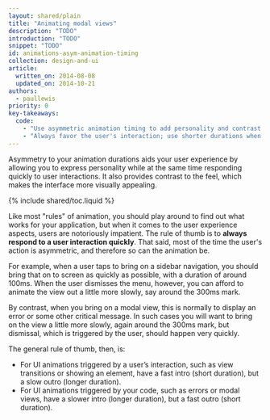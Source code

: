 ```yaml
---
layout: shared/plain
title: "Animating modal views"
description: "TODO"
introduction: "TODO"
snippet: "TODO"
id: animations-asym-animation-timing
collection: design-and-ui
article:
  written_on: 2014-08-08
  updated_on: 2014-10-21
authors:
  - paullewis
priority: 0
key-takeaways:
  code:
    - "Use asymmetric animation timing to add personality and contrast to your work."
    - "Always favor the user's interaction; use shorter durations when responding to taps or clicks, and reserve slower durations for times where you aren't."
---
```


<p class="intro">
  Asymmetry to your animation durations aids your user experience by allowing 
  you to express personality while at the same time responding quickly to user 
  interactions. It also provides contrast to the feel, which makes the interface 
  more visually appealing.
</p>

{% include shared/toc.liquid %}

Like most "rules" of animation, you should play around to find out what works for your application, but when it comes to the user experience aspects, users are notoriously impatient. The rule of thumb is to **always respond to a user interaction quickly**. That said, most of the time the user's action is asymmetric, and therefore so can the animation be.

For example, when a user taps to bring on a sidebar navigation, you should bring that on to screen as quickly as possible, with a duration of around 100ms. When the user dismisses the menu, however, you can afford to animate the view out a little more slowly, say around the 300ms mark.

By contrast, when you bring on a modal view, this is normally to display an error or some other critical message. In such cases you will want to bring on the view a little more slowly, again around the 300ms mark, but dismissal, which is triggered by the user, should happen very quickly.

The general rule of thumb, then, is:

* For UI animations triggered by a user’s interaction, such as view transitions or showing an element, have a fast intro (short duration), but a slow outro (longer duration).
* For UI animations triggered by your code, such as errors or modal views, have a slower intro (longer duration), but a fast outro (short duration).

